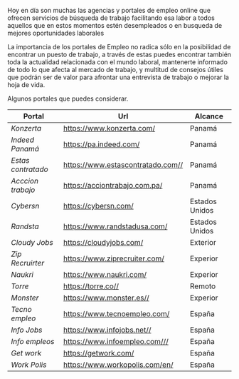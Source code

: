 Hoy en día son muchas las agencias y portales de empleo online que ofrecen
servicios de búsqueda de trabajo facilitando esa labor a todos aquellos que en estos momentos estén desempleados o en busqueda de mejores oportunidades laborales

La importancia de los portales de  Empleo no radica sólo en la posibilidad de encontrar un puesto de trabajo, a través de estas puedes encontrar también toda la actualidad relacionada con el mundo laboral, mantenerte informado de todo lo que afecta al mercado de trabajo, y multitud de consejos útiles que podrán ser de valor para afrontar una entrevista de trabajo o mejorar la hoja de vida.

Algunos portales que puedes considerar.

Portal | Url | Alcance
--- | --- | --- 
*Konzerta* | https://www.konzerta.com/ | Panamá
*Indeed Panamá* | https://pa.indeed.com/ | Panamá
*Estas contratado* | https://www.estascontratado.com// | Panamá
*Acccion trabajo* | https://acciontrabajo.com.pa/ | Panamá
*Cybersn* | https://cybersn.com/ | Estados Unidos
*Randsta* | https://www.randstadusa.com/ | Estados Unidos
*Cloudy Jobs* | https://cloudyjobs.com/ | Exterior
*Zip Recruirter* | https://www.ziprecruiter.com/ | Experior
*Naukri* | https://www.naukri.com/ | Experior
*Torre* | https://torre.co// | Remoto
*Monster* | https://www.monster.es// | Experior
*Tecno empleo* |https://www.tecnoempleo.com/ | España
*Info Jobs* | https://www.infojobs.net// | España
*Info empleos* | https://www.infoempleo.com/// | España
*Get work* | https://getwork.com/ | España
*Work Polis* | https://www.workopolis.com/en/ | España


